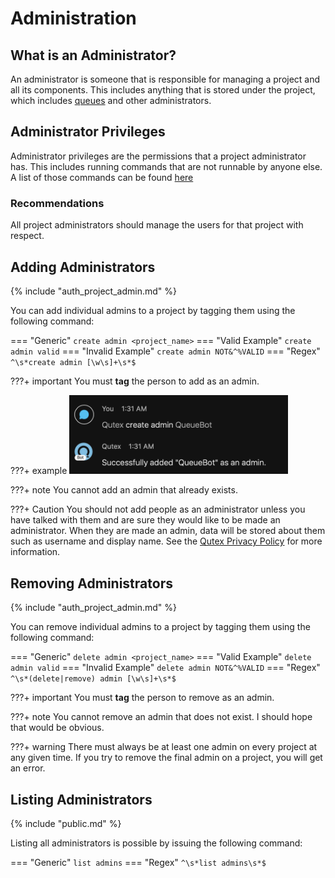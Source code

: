 # Administration

## What is an Administrator?

An administrator is someone that is responsible for managing a project and all its components. This includes anything that is stored under the project, which includes [queues](/queues) and other administrators.

## Administrator Privileges

Administrator privileges are the permissions that a project administrator has. This includes running commands that are not runnable by anyone else. A list of those commands can be found [here](/command_list)

### Recommendations

All project administrators should manage the users for that project with respect.

## Adding Administrators

{% include "auth_project_admin.md" %}

You can add individual admins to a project by tagging them using the following command:

=== "Generic"
    ```
    create admin <project_name>
    ```
=== "Valid Example"
    ```
    create admin valid
    ```
=== "Invalid Example"
    ```
    create admin NOT&^%VALID
    ```
=== "Regex"
    ```
    ^\s*create admin [\w\s]+\s*$
    ```

???+ important
    You must **tag** the person to add as an admin.

???+ example
    <img src="/images/createAdmin.png" width=350/>

???+ note
    You cannot add an admin that already exists.

???+ Caution
    You should not add people as an administrator unless you have talked with them and are sure they would like to be made an administrator. When they are made an admin, data will be stored about them such as username and display name. See the [Qutex Privacy Policy](https://github.com/amthorn/qutex/wiki/Privacy-Policy) for more information.

## Removing Administrators

{% include "auth_project_admin.md" %}

You can remove individual admins to a project by tagging them using the following command:

=== "Generic"
    ```
    delete admin <project_name>
    ```
=== "Valid Example"
    ```
    delete admin valid
    ```
=== "Invalid Example"
    ```
    delete admin NOT&^%VALID
    ```
=== "Regex"
    ```
    ^\s*(delete|remove) admin [\w\s]+\s*$
    ```

???+ important
    You must **tag** the person to remove as an admin.

???+ note
    You cannot remove an admin that does not exist. I should hope that would be obvious.

???+ warning
    There must always be at least one admin on every project at any given time. If you try to remove the final admin on a project, you will get an error.

## Listing Administrators

{% include "public.md" %}

Listing all administrators is possible by issuing the following command:

=== "Generic"
    ```
    list admins
    ```
=== "Regex"
    ```
    ^\s*list admins\s*$
    ```